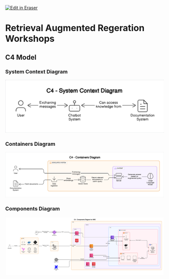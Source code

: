 <p><a target="_blank" href="https://app.eraser.io/workspace/wEP80tOUHl9jDiiwQJce" id="edit-in-eraser-github-link"><img alt="Edit in Eraser" src="https://firebasestorage.googleapis.com/v0/b/second-petal-295822.appspot.com/o/images%2Fgithub%2FOpen%20in%20Eraser.svg?alt=media&amp;token=968381c8-a7e7-472a-8ed6-4a6626da5501"></a></p>

# Retrieval Augmented Regeration Workshops


## C4 Model
### System Context Diagram
![C4 - System Context Diagram](/.eraser/wEP80tOUHl9jDiiwQJce___a2V51oisIKTd1bHouUJQVoK31YI2___---figure---6LsI5DZCwKC_zJJP2L_EJ---figure---mPgKRhuh0vGxKwTjDj6nqQ.png "C4 - System Context Diagram")

### Containers Diagram
![C4 - Containers Diagram](/.eraser/wEP80tOUHl9jDiiwQJce___a2V51oisIKTd1bHouUJQVoK31YI2___---figure---WtKwJqF9s0SA8xpFkFy_q---figure---75Q234-1_wZyPSTkCR1icA.png "C4 - Containers Diagram")

### Components Diagram
![C4 - Components Diagram for AWS](/.eraser/wEP80tOUHl9jDiiwQJce___a2V51oisIKTd1bHouUJQVoK31YI2___---figure---v4XNbgs310t6p9Wevtr6i---figure---lmdmB7RN964Vsk-u70BiMw.png "C4 - Components Diagram for AWS")






<!--- Eraser file: https://app.eraser.io/workspace/wEP80tOUHl9jDiiwQJce --->